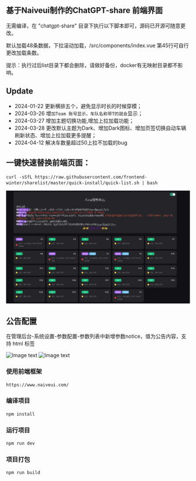 ## 基于Naiveui制作的ChatGPT-share 前端界面

无需编译，在 "chatgpt-share" 目录下执行以下脚本即可，源码已开源可随意更改。

默认加载48条数据，下拉滚动加载，/src/components/index.vue 第45行可自行更改加载条数。

提示：执行过后list目录下都会删除，请做好备份，docker有无映射目录都不影响。

## Update
- 2024-01-22 更新横排五个，避免显示时长的时候穿模；
- 2024-03-26 增`加Team 账号显示，车队名称带T的就会`显示；
- 2024-03-27 增加主题切换功能,增加上拉加载功能；
- 2024-03-28 更改默认主题为Dark、增加Dark图标、增加页签切换自动车辆刷新状态、增加上拉加载更多提醒；
- 2024-04-12 解决车数量超过50上拉不加载的bug


## 一键快速替换前端页面：
```shell
curl -sSfL https://raw.githubusercontent.com/frontend-winter/sharelist/master/quick-install/quick-list.sh | bash
```

![Image text](./quick-install/home.png)


## 公告配置
在管理后台-系统设置-参数配置-参数列表中新增参数notice，值为公告内容，支持 html 标签

![Image text](https://chatgpt-share-server.xyhelper.cn/assets/notice1-U7IuKWIa.png)
![Image text](https://chatgpt-share-server.xyhelper.cn/assets/notice2-umTyfMe7.png)

### 使用前端框架
```html
https://www.naiveui.com/
```
### 编译项目
```sh
npm install
```

### 运行项目

```sh
npm run dev
```

### 项目打包

```sh
npm run build
```
